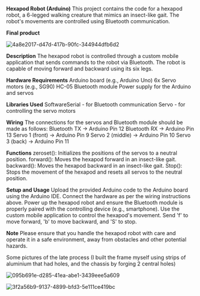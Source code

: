 **Hexapod Robot (Arduino)**
This project contains the code for a hexapod robot, a 6-legged walking creature that mimics an insect-like gait. The robot's movements are controlled using Bluetooth communication.

**Final product**

![4a8e2017-d47d-417b-90fc-344944dfb6d2](https://github.com/x-Bloodlust-x/Hexapod-robot-Arduino-/assets/127997008/fb0896cd-5150-447a-af53-79546eb4afe2)


**Description**
The hexapod robot is controlled through a custom mobile application that sends commands to the robot via Bluetooth. The robot is capable of moving forward and backward using its six legs.

**Hardware Requirements**
Arduino board (e.g., Arduino Uno)
6x Servo motors (e.g., SG90)
HC-05 Bluetooth module
Power supply for the Arduino and servos

**Libraries Used**
SoftwareSerial - for Bluetooth communication
Servo - for controlling the servo motors

**Wiring**
The connections for the servos and Bluetooth module should be made as follows:
Bluetooth TX  -> Arduino Pin 12
Bluetooth RX  -> Arduino Pin 13
Servo 1 (front) -> Arduino Pin 9
Servo 2 (middle) -> Arduino Pin 10
Servo 3 (back) -> Arduino Pin 11

**Functions**
zeroset(): Initializes the positions of the servos to a neutral position.
forward(): Moves the hexapod forward in an insect-like gait.
backward(): Moves the hexapod backward in an insect-like gait.
Stop(): Stops the movement of the hexapod and resets all servos to the neutral position.

**Setup and Usage**
Upload the provided Arduino code to the Arduino board using the Arduino IDE.
Connect the hardware as per the wiring instructions above.
Power up the hexapod robot and ensure the Bluetooth module is properly paired with the controlling device (e.g., smartphone).
Use the custom mobile application to control the hexapod's movement. Send 'f' to move forward, 'b' to move backward, and 'S' to stop.

**Note**
Please ensure that you handle the hexapod robot with care and operate it in a safe environment, away from obstacles and other potential hazards.

Some pictures of the late process (I built the frame myself using strips of aluminium that had holes, and the chassis by forging 2 central holes)

![095b691e-d285-41ea-abe1-3439eee5a609](https://github.com/x-Bloodlust-x/Hexapod-robot-Arduino-/assets/127997008/fac3a9f9-a10e-4bd5-9ff4-7e0e5023a866)

![3f2a56b9-9137-4899-bfd3-5e111ce419bc](https://github.com/x-Bloodlust-x/Hexapod-robot-Arduino-/assets/127997008/85d78968-ce61-4e84-88db-b746da15492f)


